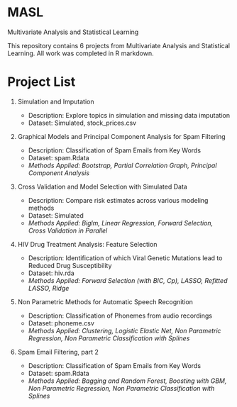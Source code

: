 # MASL
Multivariate Analysis and Statistical Learning

This repository contains 6 projects from Multivariate Analysis and Statistical Learning.
All work was completed in R markdown.

# Project List
1. Simulation and Imputation	
	- Description: 	 Explore topics in simulation and missing data imputation
	- Dataset: 	 Simulated, stock_prices.csv  		 
  
2. Graphical Models and Principal Component Analysis for Spam Filtering  
	- Description: 	 Classification of Spam Emails from Key Words
	- Dataset: 	 spam.Rdata
	- *Methods Applied: Bootstrap, Partial Correlation Graph, Principal Component Analysis*
3. Cross Validation and Model Selection with Simulated Data  
	- Description: 	 Compare risk estimates across various modeling methods
	- Dataset: 	 Simulated
	- *Methods Applied: Biglm, Linear Regression, Forward Selection, Cross Validation in Parallel*   
4. HIV Drug Treatment Analysis: Feature Selection
	- Description: 	 Identification of which Viral Genetic Mutations lead to Reduced Drug Susceptibility
	- Dataset: 	 hiv.rda
	- *Methods Applied: Forward Selection (with BIC, Cp), LASSO, Refitted LASSO, Ridge*
5. Non Parametric Methods for Automatic Speech Recognition
	- Description: 	 Classification of Phonemes from audio recordings
	- Dataset: 	 phoneme.csv
	- *Methods Applied: Clustering, Logistic Elastic Net, Non Parametric Regression, Non Parametric Classification with Splines*
6. Spam Email Filtering, part 2
	- Description: 	 Classification of Spam Emails from Key Words
	- Dataset: 	 spam.Rdata
	- *Methods Applied: Bagging and Random Forest, Boosting with GBM, Non Parametric Regression, Non Parametric Classification with Splines*
